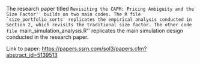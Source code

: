The research paper titled ``Revisiting the CAPM: Pricing Ambiguity and the Size Factor'' builds on two main codes. The R file `size_portfolio_sorts' replicates the empirical analysis conducted in Section 2, which revisits the traditional size factor. The other code file ``main_simulation_analysis.R'' replicates the main simulation design conducted in the research paper.

Link to paper: https://papers.ssrn.com/sol3/papers.cfm?abstract_id=5139513

